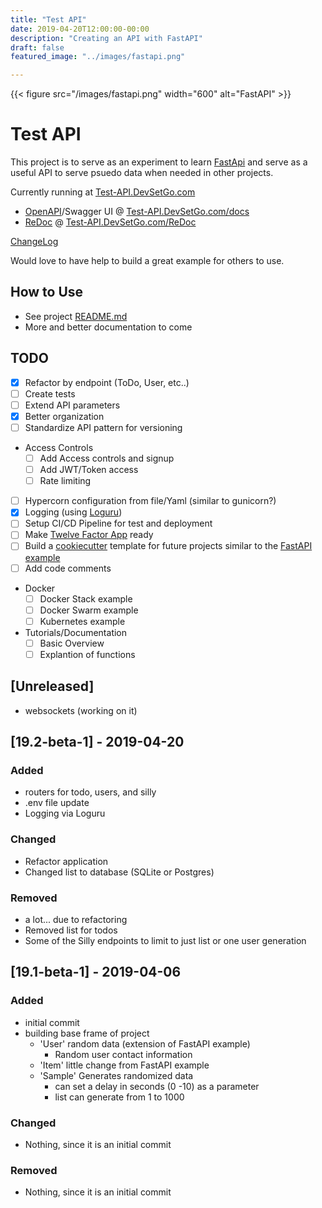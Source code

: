 ```yaml
---
title: "Test API"
date: 2019-04-20T12:00:00-00:00
description: "Creating an API with FastAPI"
draft: false
featured_image: "../images/fastapi.png"

---
```

{{< figure src="/images/fastapi.png" width="600" alt="FastAPI" >}}
# Test API

This project is to serve as an experiment to learn [FastApi](https://fastapi.tiangolo.com/) and serve as a useful API to serve psuedo data when needed in other projects.

Currently running at [Test-API.DevSetGo.com](https://test-api.devsetgo.com)
- [OpenAPI](https://swagger.io/docs/specification/about/)/Swagger UI @ [Test-API.DevSetGo.com/docs](https://test-api.devsetgo.com/docs)
- [ReDoc](https://redoc.ly/) @ [Test-API.DevSetGo.com/ReDoc](https://test-api.devsetgo.com/redoc)

[ChangeLog](https://github.com/devsetgo/test-api/blob/master/CHANGELOG.md)

Would love to have help to build a great example for others to use.

## How to Use
- See project [README.md](https://github.com/devsetgo/test-api/blob/master/README.md)
- More and better documentation to come

## TODO

- [x] Refactor by endpoint (ToDo, User, etc..)
- [ ] Create tests
- [ ] Extend API parameters
- [x] Better organization
- [ ] Standardize API pattern for versioning
- Access Controls
  - [ ] Add Access controls and signup
  - [ ] Add JWT/Token access
  - [ ] Rate limiting
- [ ] Hypercorn configuration from file/Yaml (similar to gunicorn?)
- [x] Logging (using [Loguru](https://github.com/Delgan/loguru))
- [ ] Setup CI/CD Pipeline for test and deployment
- [ ] Make [Twelve Factor App](https://12factor.net/) ready
- [ ] Build a [cookiecutter](https://github.com/audreyr/cookiecutter) template for future projects similar to the [FastAPI example](https://github.com/tiangolo/full-stack-fastapi-postgresql)
- [ ] Add code comments
- Docker
  - [ ] Docker Stack example
  - [ ] Docker Swarm example
  - [ ] Kubernetes example
- Tutorials/Documentation
  - [ ] Basic Overview
  - [ ] Explantion of functions

## [Unreleased]
- websockets (working on it)


## [19.2-beta-1] - 2019-04-20
### Added
- routers for todo, users, and silly
- .env file update
- Logging via Loguru

### Changed
- Refactor application
- Changed list to database (SQLite or Postgres)

### Removed
- a lot... due to refactoring
- Removed list for todos
- Some of the Silly endpoints to limit to just list or one user generation

## [19.1-beta-1] - 2019-04-06
### Added
- initial commit
- building base frame of project
  - 'User' random data (extension of FastAPI example)
    - Random user contact information
  - 'Item' little change from FastAPI example
  - 'Sample' Generates randomized data
    - can set a delay in seconds (0 -10) as a parameter 
    - list can generate from 1 to 1000 

### Changed
- Nothing, since it is an initial commit

### Removed
- Nothing, since it is an initial commit
